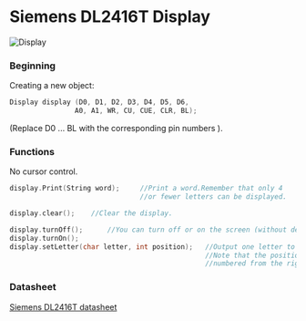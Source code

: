 # Siemens DL2416T Display

![Display](http://www.decadecounter.com/vta/pic/dl2416t.jpg)

### Beginning

Creating a new object:

```C++
Display display (D0, D1, D2, D3, D4, D5, D6, 
                A0, A1, WR, CU, CUE, CLR, BL);
```

(Replace D0 ... BL with the corresponding pin numbers ).

### Functions

No cursor control.

```C++
display.Print(String word);     //Print a word.Remember that only 4 
                                //or fewer letters can be displayed.

display.clear();    //Clear the display.

display.turnOff();      //You can turn off or on the screen (without deleting data).
display.turnOn();
display.setLetter(char letter, int position);   //Output one letter to the desired position.
                                                //Note that the positions on the display are 
                                                //numbered from the right to the left from 3 to 0.

```
### Datasheet

[Siemens DL2416T datasheet](https://www.silicon-ark.co.uk/datasheets/DL2416-display-datasheet-siemens.pdf)